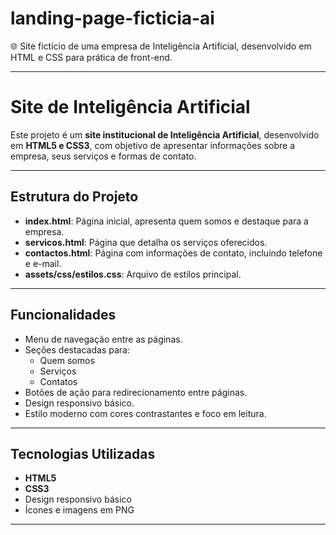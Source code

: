 # landing-page-ficticia-ai
🌐 Site fictício de uma empresa de Inteligência Artificial, desenvolvido em HTML e CSS para prática de front-end.

-------------

# Site de Inteligência Artificial

Este projeto é um **site institucional de Inteligência Artificial**, desenvolvido em **HTML5 e CSS3**, com objetivo de apresentar informações sobre a empresa, seus serviços e formas de contato.

---

## Estrutura do Projeto

- **index.html**: Página inicial, apresenta quem somos e destaque para a empresa.
- **servicos.html**: Página que detalha os serviços oferecidos.
- **contactos.html**: Página com informações de contato, incluindo telefone e e-mail.
- **assets/css/estilos.css**: Arquivo de estilos principal.

---

## Funcionalidades

- Menu de navegação entre as páginas.
- Seções destacadas para:
  - Quem somos
  - Serviços
  - Contatos
- Botões de ação para redirecionamento entre páginas.
- Design responsivo básico.
- Estilo moderno com cores contrastantes e foco em leitura.

---

## Tecnologias Utilizadas

- **HTML5**
- **CSS3**
- Design responsivo básico
- Ícones e imagens em PNG

---
